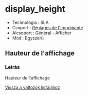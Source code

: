 # display\_height

* Technológia : SLA
* Csoport : [Réglages de l'Imprimante](../sla_printer/sla_parameters.md)
* Alcsoport : Général - Afficher
* Mód : Egyszerű

## Hauteur de l'affichage

### Leírás

Hauteur de l'affichage

[Vissza a változók listájához](variable_list.md)

